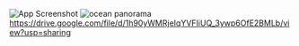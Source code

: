 ![App Screenshot](https://drive.google.com/uc?export=view&id=1w_VKkftRozcVzoI6ZmgWxaXGflrp2psO)
<img src="https://drive.google.com/uc?export=view&id=1h90yWMRjeIqYVFIiUQ_3ywp6OfE2BMLb" alt="ocean panorama" />
https://drive.google.com/file/d/1h90yWMRjeIqYVFIiUQ_3ywp6OfE2BMLb/view?usp=sharing
